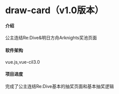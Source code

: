 # draw-card（v1.0版本）

#### 介绍
公主连结Re:Dive&明日方舟Arknights奖池页面

#### 软件架构
vue.js,vue-cil3.0

#### 项目进度
完成了公主连结Re:Dive基本的抽奖页面和基本抽奖逻辑

